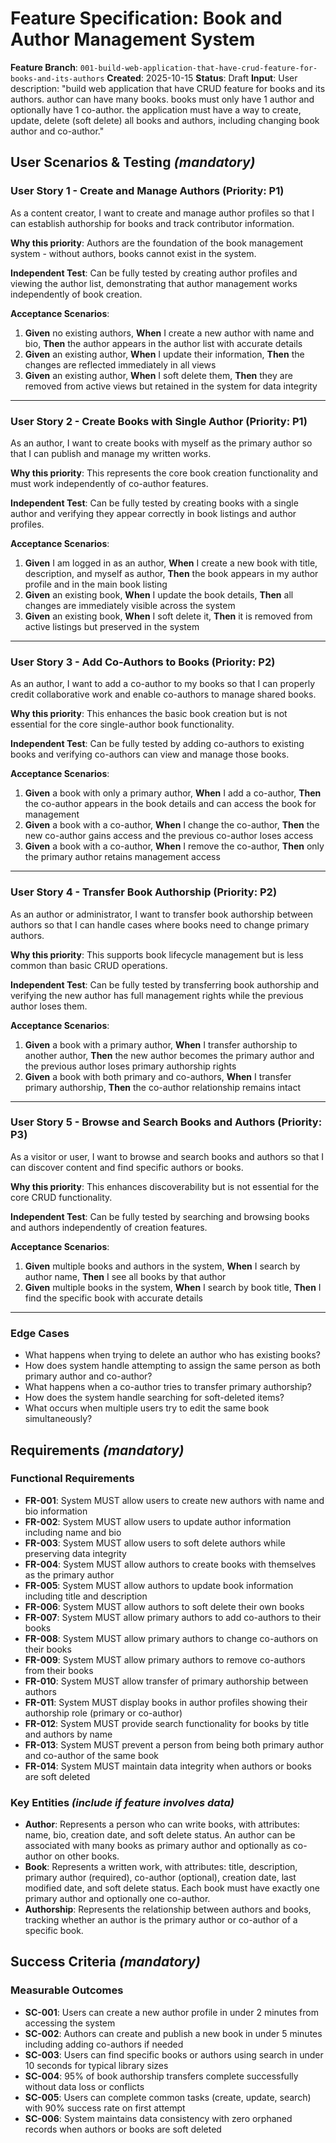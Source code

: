 # Feature Specification: Book and Author Management System

**Feature Branch**: `001-build-web-application-that-have-crud-feature-for-books-and-its-authors`
**Created**: 2025-10-15
**Status**: Draft
**Input**: User description: "build web application that have CRUD feature for books and its authors. author can have many books. books must only have 1 author and optionally have 1 co-author. the application must have a way to create, update, delete (soft delete) all books and authors, including changing book author and co-author."

## User Scenarios & Testing *(mandatory)*

### User Story 1 - Create and Manage Authors (Priority: P1)

As a content creator, I want to create and manage author profiles so that I can establish authorship for books and track contributor information.

**Why this priority**: Authors are the foundation of the book management system - without authors, books cannot exist in the system.

**Independent Test**: Can be fully tested by creating author profiles and viewing the author list, demonstrating that author management works independently of book creation.

**Acceptance Scenarios**:

1. **Given** no existing authors, **When** I create a new author with name and bio, **Then** the author appears in the author list with accurate details
2. **Given** an existing author, **When** I update their information, **Then** the changes are reflected immediately in all views
3. **Given** an existing author, **When** I soft delete them, **Then** they are removed from active views but retained in the system for data integrity

---

### User Story 2 - Create Books with Single Author (Priority: P1)

As an author, I want to create books with myself as the primary author so that I can publish and manage my written works.

**Why this priority**: This represents the core book creation functionality and must work independently of co-author features.

**Independent Test**: Can be fully tested by creating books with a single author and verifying they appear correctly in book listings and author profiles.

**Acceptance Scenarios**:

1. **Given** I am logged in as an author, **When** I create a new book with title, description, and myself as author, **Then** the book appears in my author profile and in the main book listing
2. **Given** an existing book, **When** I update the book details, **Then** all changes are immediately visible across the system
3. **Given** an existing book, **When** I soft delete it, **Then** it is removed from active listings but preserved in the system

---

### User Story 3 - Add Co-Authors to Books (Priority: P2)

As an author, I want to add a co-author to my books so that I can properly credit collaborative work and enable co-authors to manage shared books.

**Why this priority**: This enhances the basic book creation but is not essential for the core single-author book functionality.

**Independent Test**: Can be fully tested by adding co-authors to existing books and verifying co-authors can view and manage those books.

**Acceptance Scenarios**:

1. **Given** a book with only a primary author, **When** I add a co-author, **Then** the co-author appears in the book details and can access the book for management
2. **Given** a book with a co-author, **When** I change the co-author, **Then** the new co-author gains access and the previous co-author loses access
3. **Given** a book with a co-author, **When** I remove the co-author, **Then** only the primary author retains management access

---

### User Story 4 - Transfer Book Authorship (Priority: P2)

As an author or administrator, I want to transfer book authorship between authors so that I can handle cases where books need to change primary authors.

**Why this priority**: This supports book lifecycle management but is less common than basic CRUD operations.

**Independent Test**: Can be fully tested by transferring book authorship and verifying the new author has full management rights while the previous author loses them.

**Acceptance Scenarios**:

1. **Given** a book with a primary author, **When** I transfer authorship to another author, **Then** the new author becomes the primary author and the previous author loses primary authorship rights
2. **Given** a book with both primary and co-authors, **When** I transfer primary authorship, **Then** the co-author relationship remains intact

---

### User Story 5 - Browse and Search Books and Authors (Priority: P3)

As a visitor or user, I want to browse and search books and authors so that I can discover content and find specific authors or books.

**Why this priority**: This enhances discoverability but is not essential for the core CRUD functionality.

**Independent Test**: Can be fully tested by searching and browsing books and authors independently of creation features.

**Acceptance Scenarios**:

1. **Given** multiple books and authors in the system, **When** I search by author name, **Then** I see all books by that author
2. **Given** multiple books in the system, **When** I search by book title, **Then** I find the specific book with accurate details

---

### Edge Cases

- What happens when trying to delete an author who has existing books?
- How does system handle attempting to assign the same person as both primary author and co-author?
- What happens when a co-author tries to transfer primary authorship?
- How does the system handle searching for soft-deleted items?
- What occurs when multiple users try to edit the same book simultaneously?

## Requirements *(mandatory)*

### Functional Requirements

- **FR-001**: System MUST allow users to create new authors with name and bio information
- **FR-002**: System MUST allow users to update author information including name and bio
- **FR-003**: System MUST allow users to soft delete authors while preserving data integrity
- **FR-004**: System MUST allow authors to create books with themselves as the primary author
- **FR-005**: System MUST allow authors to update book information including title and description
- **FR-006**: System MUST allow authors to soft delete their own books
- **FR-007**: System MUST allow primary authors to add co-authors to their books
- **FR-008**: System MUST allow primary authors to change co-authors on their books
- **FR-009**: System MUST allow primary authors to remove co-authors from their books
- **FR-010**: System MUST allow transfer of primary authorship between authors
- **FR-011**: System MUST display books in author profiles showing their authorship role (primary or co-author)
- **FR-012**: System MUST provide search functionality for books by title and authors by name
- **FR-013**: System MUST prevent a person from being both primary author and co-author of the same book
- **FR-014**: System MUST maintain data integrity when authors or books are soft deleted

### Key Entities *(include if feature involves data)*

- **Author**: Represents a person who can write books, with attributes: name, bio, creation date, and soft delete status. An author can be associated with many books as primary author and optionally as co-author on other books.
- **Book**: Represents a written work, with attributes: title, description, primary author (required), co-author (optional), creation date, last modified date, and soft delete status. Each book must have exactly one primary author and optionally one co-author.
- **Authorship**: Represents the relationship between authors and books, tracking whether an author is the primary author or co-author of a specific book.

## Success Criteria *(mandatory)*

### Measurable Outcomes

- **SC-001**: Users can create a new author profile in under 2 minutes from accessing the system
- **SC-002**: Authors can create and publish a new book in under 5 minutes including adding co-authors if needed
- **SC-003**: Users can find specific books or authors using search in under 10 seconds for typical library sizes
- **SC-004**: 95% of book authorship transfers complete successfully without data loss or conflicts
- **SC-005**: Users can complete common tasks (create, update, search) with 90% success rate on first attempt
- **SC-006**: System maintains data consistency with zero orphaned records when authors or books are soft deleted
